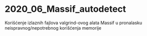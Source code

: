 # 2020_06_Massif_autodetect
Korišćenje izlaznih fajlova valgrind-ovog alata Massif u pronalasku neispravnog/nepotrebnog korišćenja memorije

